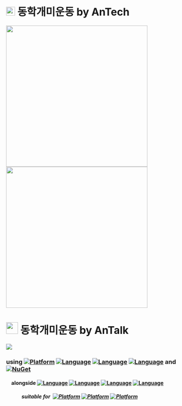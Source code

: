 # <a href="https://play.google.com/store/apps/details?id=com.shareinvest.antech"><img height=24 src=https://github.com/ShareAnTalk/Kiwoom/assets/134266635/9c90294a-73ac-4df3-bcc6-b31dfeb2639e /></a> 동학개미운동 by **AnTech**
<a href="https://play.google.com/store/apps/details?id=com.shareinvest.antech"><img height=385 src=https://github.com/ShareAnTalk/Kiwoom/assets/134266635/c3d5b766-8c1a-4abd-b7f2-a53db810894c /></a> 
<a href="https://play.google.com/store/apps/details?id=com.shareinvest.antech"><img height=385 src=https://github.com/ShareAnTalk/Kiwoom/assets/48705422/1d886160-9daf-47f4-8bf0-af1586e13454 /></a>
# <a href=https://github.com/Share-Invest/securities-modules><img height=32 src=https://user-images.githubusercontent.com/48705422/244874765-84542955-0cb8-4961-a546-388c7f391e61.png></a> 동학개미운동 by **AnTalk**
<a href=http://share.enterprises><img src=https://github.com/Share-Invest/securities-modules/assets/48705422/d9201451-b048-41b3-aa3c-52f130957e44></a>
### using [![Platform](https://img.shields.io/badge/dotnet-512BD4?style=plastic&logoColor=white&logo=.NET)](https://dotnet.microsoft.com/) [![Language](https://img.shields.io/badge/CSharp-512BD4?style=plastic&logoColor=white&logo=csharp)](https://learn.microsoft.com/en-us/dotnet/csharp/) [![Language](https://img.shields.io/badge/Blazor-512BD4?style=plastic&logoColor=white&logo=blazor)](https://learn.microsoft.com/en-us/aspnet/core/blazor/?view=aspnetcore-7.0&WT.mc_id=dotnet-35129-website) [![Language](https://img.shields.io/badge/MySQL-4479A1?style=plastic&logoColor=white&logo=mysql)](https://docs.oracle.com/en-us/iaas/mysql-database/doc/getting-started.html) and [![NuGet](https://img.shields.io/nuget/v/ShareInvest.OpenAPI.TR.Entity?label=ShareInvest.OpenAPI.TR.Entity&style=plastic&logo=nuget&color=004880)](https://www.nuget.org/packages/ShareInvest.OPENAPI.TR.Entity)
#### &emsp;alongside [![Language](https://img.shields.io/badge/JavaScript-F7DF1E?style=plastic&logoColor=white&logo=javascript)](https://developer.mozilla.org/en-US/docs/Web/JavaScript) [![Language](https://img.shields.io/badge/GoogleMaps-4285F4?style=plastic&logoColor=white&logo=googlemaps)](https://developers.google.com/maps/documentation/javascript/reference/webgl) [![Language](https://img.shields.io/badge/TradingView-131622?style=plastic&logoColor=white&logo=tradingview)](https://www.tradingview.com/lightweight-charts/) [![Language](https://img.shields.io/badge/NGINX-009639?style=plastic&logoColor=white&logo=nginx)](https://docs.nginx.com/)
##### &emsp;&emsp;&emsp;suitable for &nbsp;[![Platform](https://img.shields.io/badge/GoogleChrome-4285F4?style=plastic&logoColor=white&logo=googlechrome)](https://www.google.com/chrome/browser-tools/)&nbsp;[![Platform](https://img.shields.io/badge/MicrosoftEdge-0078D7?style=plastic&logoColor=white&logo=microsoftedge)](https://www.microsoft.com/en-us/edge)&nbsp;[![Platform](https://img.shields.io/badge/Safari-006CFF?style=plastic&logoColor=white&logo=safari)](https://www.apple.com/safari/)
